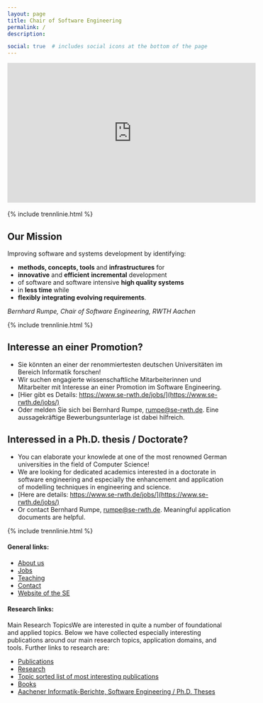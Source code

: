 ```yaml
---
layout: page
title: Chair of Software Engineering
permalink: /
description: 

social: true  # includes social icons at the bottom of the page
---
```


<div class="embed-responsive embed-responsive-16by9">
<iframe width="560" height="315" src="https://www.youtube.com/embed/qvCU3Hz89ZM" title="YouTube video player" frameborder="0" allow="accelerometer; autoplay; clipboard-write; encrypted-media; gyroscope; picture-in-picture" allowfullscreen></iframe>
</div> 

<br>
{% include trennlinie.html %}

## Our Mission

Improving software and systems development by identifying: 
* **methods, concepts, tools** 
  and **infrastructures** for 
* **innovative** and 
  **efficient** 
  **incremental** development 
* of software and software intensive 
  **high quality systems** 
* in **less time** while 
* **flexibly integrating evolving 
  requirements**.


*Bernhard Rumpe, Chair of Software Engineering, RWTH Aachen*

{% include trennlinie.html %}

## Interesse an einer Promotion?

* Sie könnten an einer der renommiertesten deutschen Universitäten im 
  Bereich Informatik forschen! 
* Wir suchen engagierte wissenschaftliche Mitarbeiterinnen und 
  Mitarbeiter mit Interesse an einer Promotion im Software Engineering.
* [Hier gibt es Details: 
  https://www.se-rwth.de/jobs/](https://www.se-rwth.de/jobs/) 
* Oder melden Sie sich bei Bernhard Rumpe, rumpe@se-rwth.de. Eine 
  aussagekräftige Bewerbungsunterlage ist dabei hilfreich. 

## Interessed in a Ph.D. thesis / Doctorate?

* You can elaborate your knowlede at one of the most renowned German 
  universities in the field of Computer Science!
* We are looking for dedicated academics
  interested in a doctorate in software engineering
  and especially the enhancement and application of 
  modelling techniques in engineering and science.
* [Here are details:
  https://www.se-rwth.de/jobs/](https://www.se-rwth.de/jobs/)
* Or contact Bernhard Rumpe, rumpe@se-rwth.de. 
  Meaningful application documents are helpful.

{% include trennlinie.html %}

#### General links: 

- [About us](/about) 
- [Jobs](/jobs)
- [Teaching](/teaching)
- [Contact](/contact)
- [Website of the SE](https://www.se-rwth.de/)


#### Research links: 

Main Research TopicsWe are interested in quite a number of foundational 
and applied topics. Below we have collected especially interesting 
publications around our main research topics, application domains, and 
tools. Further links to research are:  

- [Publications](/publications)
- [Research](/research)
- [Topic sorted list of most interesting publications](/research)
- [Books](/books)
- [Aachener Informatik-Berichte, Software Engineering / Ph.D. Theses](/phdtheses)



